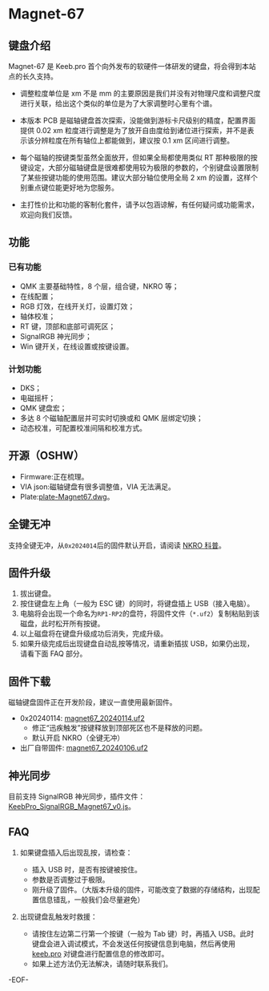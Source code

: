 # Magnet-67

## 键盘介绍

Magnet-67 是 Keeb.pro 首个向外发布的软硬件一体研发的键盘，将会得到本站点的长久支持。

- 调整粒度单位是 xm 不是 mm 的主要原因是我们并没有对物理尺度和调整尺度进行关联，给出这个类似的单位是为了大家调整时心里有个谱。

- 本版本 PCB 是磁轴键盘首次探索，没能做到游标卡尺级别的精度，配置界面提供 0.02 xm 粒度进行调整是为了放开自由度给到诸位进行探索，并不是表示该分辨粒度在所有轴位上都能做到，建议按 0.1 xm 区间进行调整。

- 每个磁轴的按键类型虽然全面放开，但如果全局都使用类似 RT 那种极限的按键设定，大部分磁轴键盘是很难都使用较为极限的参数的，个别键盘设置限制了某些按键功能的使用范围。建议大部分轴位使用全局 2 xm 的设置，这样个别重点键位能更好地为您服务。

- 主打性价比和功能的客制化套件，请予以包涵谅解，有任何疑问或功能需求，欢迎向我们反馈。

## 功能

### 已有功能

- QMK 主要基础特性，8 个层，组合键，NKRO 等；
- 在线配置；
- RGB 灯效，在线开关灯，设置灯效；
- 轴体校准；
- RT 键，顶部和底部可调死区；
- SignalRGB 神光同步；
- Win 键开关，在线设置或按键设置。

### 计划功能

- DKS；
- 电磁摇杆；
- QMK 键盘宏；
- 多达 8 个磁轴配置层并可实时切换或和 QMK 层绑定切换；
- 动态校准，可配置校准间隔和校准方式。

## 开源（OSHW）

- Firmware:正在梳理。
- VIA json:磁轴键盘有很多调整值，VIA 无法满足。
- Plate:[plate-Magnet67.dwg](/OSHW_files/KeebPro_magnet67/plate-Magnet67.dwg ':ignore')。

## 全键无冲

支持全键无冲，从`0x2024014`后的固件默认开启，请阅读 [NKRO 科普](/nkro.md)。

## 固件升级

1. 拔出键盘。
2. 按住键盘左上角（一般为 ESC 键）的同时，将键盘插上 USB（接入电脑）。
3. 电脑将会出现一个命名为`RP1-RP2`的盘符，将固件文件（`*.uf2`）复制粘贴到该磁盘，此时松开所有按键。
4. 以上磁盘将在键盘升级成功后消失，完成升级。
5. 如果升级完成后出现键盘自动乱按等情况，请重新插拔 USB，如果仍出现，请看下面 FAQ 部分。

## 固件下载

磁轴键盘固件正在开发阶段，建议一直使用最新固件。

- 0x20240114: [magnet67_20240114.uf2](/download_firmware/KeebPro_magnet67/keebpro_magnet67_202401141238.uf2 ':ignore')
  - 修正“迅疾触发”按键释放到顶部死区也不是释放的问题。
  - 默认开启 NKRO（全键无冲）
- 出厂自带固件: [magnet67_20240106.uf2](/download_firmware/KeebPro_magnet67/keebpro_magnet67_202401061715.uf2 ':ignore')

## 神光同步

目前支持 SignalRGB 神光同步，插件文件：[KeebPro_SignalRGB_Magnet67_v0.js](/SignalRGB/KeebPro_magnet67/KeebPro_SignalRGB_Magnet67_v0.js)。

## FAQ

1. 如果键盘插入后出现乱按，请检查：

   - 插入 USB 时，是否有按键被按住。
   - 参数是否调整过于极限。
   - 刚升级了固件。（大版本升级的固件，可能改变了数据的存储结构，出现配置信息错乱，一般我们会尽量避免）

2. 出现键盘乱触发时救援：

   - 请按住左边第二行第一个按键（一般为 Tab 键）时，再插入 USB。此时键盘会进入调试模式，不会发送任何按键信息到电脑，然后再使用 [keeb.pro](https://keeb.pro/configurator/) 对键盘进行配置信息的修改即可。
   - 如果上述方法仍无法解决，请随时联系我们。

-EOF-
